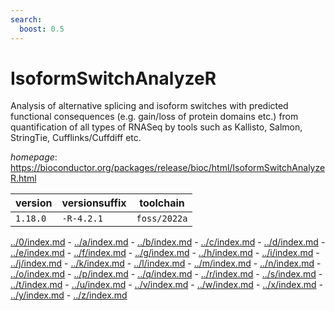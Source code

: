 ```yaml
---
search:
  boost: 0.5
---
```

# IsoformSwitchAnalyzeR

Analysis of alternative splicing and isoform switches with predicted functional consequences  (e.g. gain/loss of protein domains etc.) from quantification of all types of RNASeq by tools such as  Kallisto, Salmon, StringTie, Cufflinks/Cuffdiff etc.

*homepage*: <https://bioconductor.org/packages/release/bioc/html/IsoformSwitchAnalyzeR.html>

version | versionsuffix | toolchain
--------|---------------|----------
``1.18.0`` | ``-R-4.2.1`` | ``foss/2022a``

[../0/index.md](0) - [../a/index.md](a) - [../b/index.md](b) - [../c/index.md](c) - [../d/index.md](d) - [../e/index.md](e) - [../f/index.md](f) - [../g/index.md](g) - [../h/index.md](h) - [../i/index.md](i) - [../j/index.md](j) - [../k/index.md](k) - [../l/index.md](l) - [../m/index.md](m) - [../n/index.md](n) - [../o/index.md](o) - [../p/index.md](p) - [../q/index.md](q) - [../r/index.md](r) - [../s/index.md](s) - [../t/index.md](t) - [../u/index.md](u) - [../v/index.md](v) - [../w/index.md](w) - [../x/index.md](x) - [../y/index.md](y) - [../z/index.md](z)

